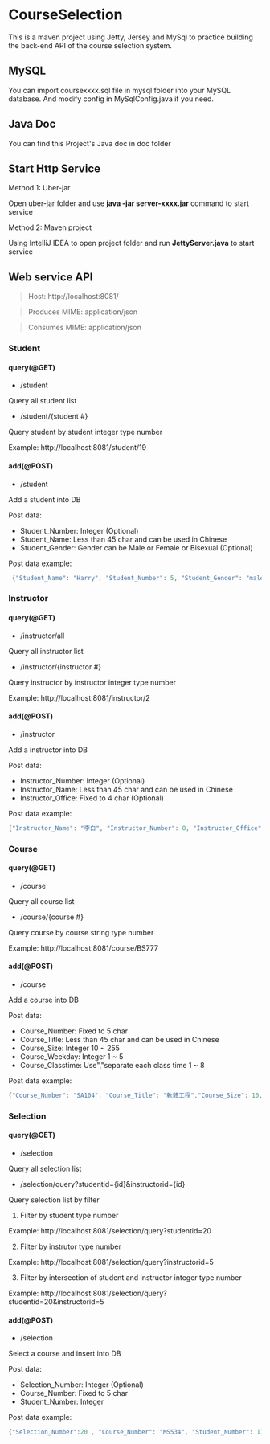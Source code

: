 # CourseSelection #

This is a maven project using Jetty, Jersey and MySql to practice building the back-end API of the course selection system.

## MySQL 
You can import coursexxxx.sql file in mysql folder  into your MySQL database.
And modify config in MySqlConfig.java if you need.

## Java Doc
You can find this Project's Java doc in doc folder

## Start Http Service
Method 1: Uber-jar

Open uber-jar folder and use **java -jar server-xxxx.jar** command to start service 

Method 2: Maven project

Using IntelliJ IDEA to open project folder and run **JettyServer.java** to start service

## Web service API

>Host: http://localhost:8081/

>Produces MIME: application/json

>Consumes MIME: application/json

### Student

#### query(@GET)

* /student

Query all student list

* /student/{student #}

Query student by student integer type number

Example: http://localhost:8081/student/19

#### add(@POST)

* /student

Add a student into DB

Post data: 
* Student_Number: Integer (Optional)
* Student_Name: Less than 45 char and can be used in Chinese
* Student_Gender: Gender can be Male or Female or Bisexual (Optional)

Post data example:

```java
 {"Student_Name": "Harry", "Student_Number": 5, "Student_Gender": "male"}
 ```


### Instructor

#### query(@GET)

* /instructor/all

Query all instructor list

* /instructor/{instructor #}

Query instructor by instructor integer type number

Example: http://localhost:8081/instructor/2

#### add(@POST)

* /instructor

Add a instructor into DB

Post data: 
* Instructor_Number: Integer (Optional)
* Instructor_Name: Less than 45 char and can be used in Chinese
* Instructor_Office: Fixed to 4 char (Optional)

Post data example:

```java
{"Instructor_Name": "李白", "Instructor_Number": 8, "Instructor_Office": "C102"}
```


### Course

#### query(@GET)

* /course

Query all course list

* /course/{course #}

Query course by course string type number

Example: http://localhost:8081/course/BS777

#### add(@POST)

* /course

Add a course into DB

Post data: 
* Course_Number: Fixed to 5 char
* Course_Title: Less than 45 char and can be used in Chinese
* Course_Size: Integer 10 ~ 255
* Course_Weekday: Integer 1 ~ 5
* Course_Classtime: Use","separate each class time 1 ~ 8

Post data example:

```java
{"Course_Number": "SA104", "Course_Title": "軟體工程","Course_Size": 10,"Course_Weekday": 5,"Instructor_Number": 5,"Course_Classtime": "5,6,7" }
```

### Selection

#### query(@GET)

* /selection

Query all selection list

* /selection/query?studentid={id}&instructorid={id}

Query selection list by filter 

1. Filter by student type number

Example: http://localhost:8081/selection/query?studentid=20

2. Filter by instrutor type number

Example: http://localhost:8081/selection/query?instructorid=5

3. Filter by intersection of student and instructor integer type number

Example: http://localhost:8081/selection/query?studentid=20&instructorid=5


#### add(@POST)

* /selection

Select a course and insert into DB

Post data: 
* Selection_Number: Integer (Optional)
* Course_Number: Fixed to 5 char
* Student_Number: Integer

Post data example:

```java
{"Selection_Number":20 , "Course_Number": "MS534", "Student_Number": 17 }
```

